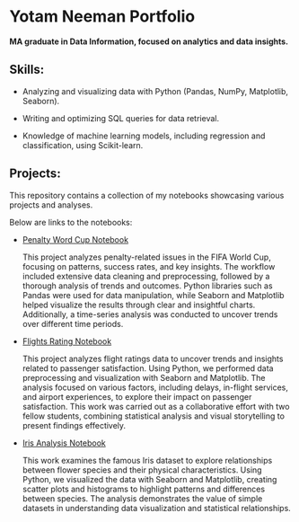 # Yotam Neeman Portfolio
**MA graduate in Data Information, focused on analytics and data insights.**

## Skills:

* Analyzing and visualizing data with Python (Pandas, NumPy, Matplotlib, Seaborn).

* Writing and optimizing SQL queries for data retrieval.

* Knowledge of machine learning models, including regression and classification, using Scikit-learn.

## Projects:

This repository contains a collection of my notebooks showcasing various projects and analyses.

Below are links to the notebooks:

- [Penalty Word Cup Notebook](penalty_word_cup.ipynb)

  This project analyzes penalty-related issues in the FIFA World Cup, focusing on patterns, success rates, and key insights. The workflow included extensive data cleaning and preprocessing, followed by a thorough analysis of trends and outcomes.
Python libraries such as Pandas were used for data manipulation, while Seaborn and Matplotlib helped visualize the results through clear and insightful charts. Additionally, a time-series analysis was conducted to uncover trends over different time periods. 

- [Flights Rating Notebook](Ex3_Visualization.ipynb)

  This project analyzes flight ratings data to uncover trends and insights related to passenger satisfaction. Using Python, we performed data preprocessing and visualization with Seaborn and Matplotlib. The analysis focused on various factors, including delays, in-flight services, and airport experiences, to explore their impact on passenger satisfaction.
This work was carried out as a collaborative effort with two fellow students, combining statistical analysis and visual storytelling to present findings effectively.

- [Iris Analysis Notebook](iris_YN.ipynb)

  This work examines the famous Iris dataset to explore relationships between flower species and their physical characteristics. Using Python, we visualized the data with Seaborn and Matplotlib, creating scatter plots and histograms to highlight patterns and differences between species. The analysis demonstrates the value of simple datasets in understanding data visualization and statistical relationships.


